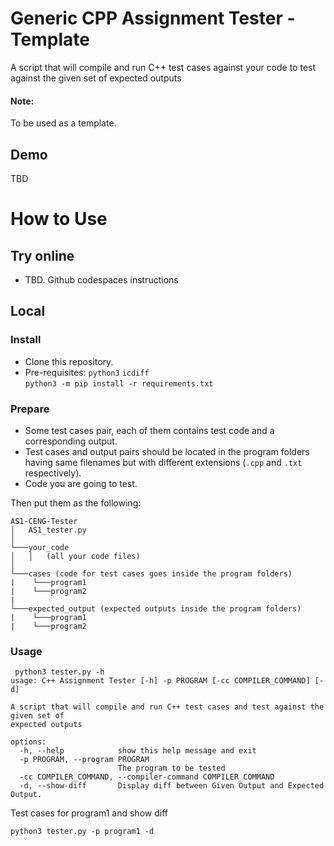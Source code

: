 # Generic CPP Assignment Tester - Template
 A script that will compile and run C++ test cases against your code to test against the given set of expected outputs
#### Note: 
To be used as a template.

## Demo
TBD

# How to Use
## Try online
 - TBD. Github codespaces instructions

## Local
### Install
 - Clone this repository.
 - Pre-requisites: ```python3``` ```icdiff```  
  ```python3 -m pip install -r requirements.txt```

### Prepare
 - Some test cases pair, each of them contains test code and a corresponding output.
 - Test cases and output pairs should be located in the program folders having same filenames but with different extensions (```.cpp``` and ```.txt``` respectively).
 - Code you are going to test.

Then put them as the following:

```
AS1-CENG-Tester
│   AS1_tester.py
│
└───your_code
│   │   (all your code files)
│   
└───cases (code for test cases goes inside the program folders)
|    └───program1
|    └───program2
|    
└───expected_output (expected outputs inside the program folders)
|    └───program1
|    └───program2
```


### Usage
```
 python3 tester.py -h
usage: C++ Assignment Tester [-h] -p PROGRAM [-cc COMPILER_COMMAND] [-d]

A script that will compile and run C++ test cases and test against the given set of
expected outputs

options:
  -h, --help            show this help message and exit
  -p PROGRAM, --program PROGRAM
                        The program to be tested
  -cc COMPILER_COMMAND, --compiler-command COMPILER_COMMAND
  -d, --show-diff       Display diff between Given Output and Expected Output.
  ```
  
  Test cases for program1 and show diff
  ```
  python3 tester.py -p program1 -d
  ```
